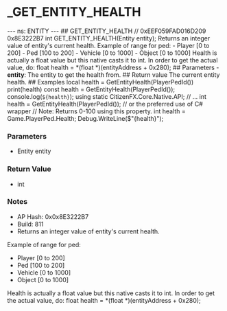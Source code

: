 # _GET_ENTITY_HEALTH

--- ns: ENTITY ---  ## GET_ENTITY_HEALTH  // 0xEEF059FAD016D209 0x8E3222B7 int GET_ENTITY_HEALTH(Entity entity);  Returns an integer value of entity's current health. Example of range for ped: - Player [0 to 200] - Ped [100 to 200] - Vehicle [0 to 1000] - Object [0 to 1000] Health is actually a float value but this native casts it to int. In order to get the actual value, do: float health = *(float *)(entityAddress + 0x280);  ## Parameters  - **entity**: The entity to get the health from.  ## Return value  The current entity health.  ## Examples  local health = GetEntityHealth(PlayerPedId()) print(health)  const health = GetEntityHealth(PlayerPedId()); console.log(`${health}`);  using static CitizenFX.Core.Native.API; // ... int health = GetEntityHealth(PlayerPedId());  // or the preferred use of C# wrapper // Note: Returns 0-100 using this property. int health = Game.PlayerPed.Health;  Debug.WriteLine($"{health}");

### Parameters
* Entity entity

### Return Value
* int

### Notes
* AP Hash: 0x0x8E3222B7
* Build: 811
* Returns an integer value of entity's current health.

Example of range for ped:
- Player [0 to 200]
- Ped [100 to 200]
- Vehicle [0 to 1000]
- Object [0 to 1000]

Health is actually a float value but this native casts it to int.
In order to get the actual value, do:
float health = *(float *)(entityAddress + 0x280);

